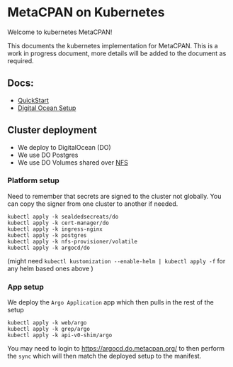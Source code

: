 # MetaCPAN on Kubernetes

Welcome to kubernetes MetaCPAN!

This documents the kubernetes implementation for MetaCPAN. This is a work in
progress document, more details will be added to the document as required.

## Docs:

- [QuickStart](./docs/QuickStart.md)
- [Digital Ocean Setup](./docs/DigitalOceanSetup.md)

## Cluster deployment

- We deploy to DigitalOcean (DO)
- We use DO Postgres
- We use DO Volumes shared over [NFS](https://kubernetes-sigs.github.io/nfs-ganesha-server-and-external-provisioner/)

### Platform setup

Need to remember that secrets are signed to the cluster not globally. You can copy the signer from one cluster to another if needed.

```
kubectl apply -k sealdedsecreats/do
kubectl apply -k cert-manager/do
kubectl apply -k ingress-nginx
kubectl apply -k postgres
kubectl apply -k nfs-provisioner/volatile
kubectl apply -k argocd/do
```

(might need `kubectl kustomization --enable-helm | kubectl apply -f` for any helm based ones above )

### App setup

We deploy the `Argo Application` app which then pulls in the rest of the setup
```
kubectl apply -k web/argo
kubectl apply -k grep/argo
kubectl apply -k api-v0-shim/argo
```

You may need to login to https://argocd.do.metacpan.org/ to then perform the
`sync` which will then match the deployed setup to the manifest.
